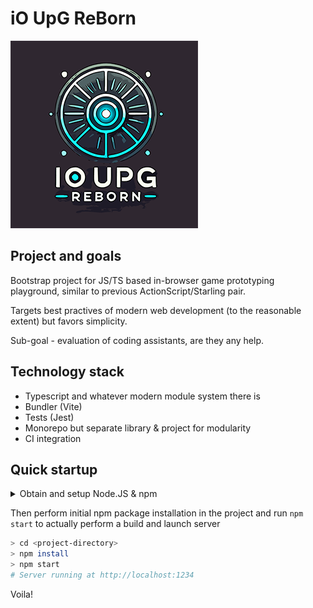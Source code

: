 # iO UpG ReBorn 

![iO UpG ReBorn](docs/logo.png)

## Project and goals

Bootstrap project for JS/TS based in-browser game prototyping playground, similar to previous ActionScript/Starling pair.

Targets best practives of modern web development (to the reasonable extent) but favors simplicity.

Sub-goal - evaluation of coding assistants, are they any help.

## Technology stack

 * Typescript and whatever modern module system there is
 * Bundler (Vite)
 * Tests (Jest)
 * Monorepo but separate library & project for modularity
 * CI integration

## Quick startup

<details>
<summary>Obtain and setup Node.JS &amp; npm</summary>
There is different ways for each platform and respective package manager, probably something along the lines:

  - Windows / WinGet `winget install node.js`
  - Windows / Choco: `choco install nodejs`
  - Windows / Scoop: `scoop install nodejs`
  - Windows Standalone installer: https://nodejs.org/en/download/
  - MacOS / brew: `brew install node`
  - Linux - You guys probaly already know what to do

Don't forget to refresh environment if required then check that npm can be invoked:

```bash
npm -v
```
</details>

Then perform initial npm package installation in the project and run `npm start` to actually perform a build and launch server
```bash
> cd <project-directory>
> npm install
> npm start
# Server running at http://localhost:1234
```

Voila!